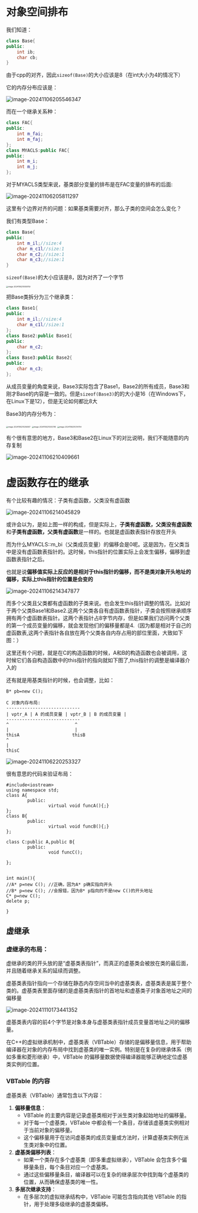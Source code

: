 # 对象空间排布

我们知道：

```cpp
class Base{
public:
    int ib;
    char cb;
}
```

由于cpp的对齐，因此`sizeof(Base)`的大小应该是8（在int大小为4的情况下）

它的内存分布应该是：

![image-20241106205546347](./assets/image-20241106205546347.png)

而在一个继承关系种：

```cpp
class FAC{
public:
    int m_fai;
    int m_faj;
};
class MYACLS:public FAC{
public:
    int m_i;
    int m_j;
};
```

对于MYACLS类型来说，基类部分变量的排布是在FAC变量的排布的后面:

![image-20241106205811297](./assets/image-20241106205811297.png)

这里有个边界对齐的问题：如果基类需要对齐，那么子类的空间会怎么变化？

我们有类型Base：

```cpp
class Base{
public:
	int m_il;//size:4
	char m_c1l//size:1
	char m_c2;//size:1
	char m_c3;//size:1
}
```

`sizeof(Base)`的大小应该是8，因为对齐了一个字节

<img src="./assets/image-20241106210009759.png" alt="image-20241106210009759" style="zoom:33%;" />

把Base类拆分为三个继承类：

```c++
class Base1{
public:
	int m_il;//size:4
	char m_c1l//size:1
};
class Base2:public Base1{
public:
	char m_c2;
};
class Base3:public Base2{
public:
	char m_c3;
};
```

从成员变量的角度来说，Base3实际包含了Base1，Base2的所有成员，Base3和刚才Base的内容是一致的。但是`sizeof(Base3)`的的大小是16（在Windows下，在Linux下是12），但是无论如何都比8大

Base3的内存分布为：

<img src="./assets/image-20241106210256067.png" alt="image-20241106210256067" style="zoom:33%;" />

<img src="./assets/image-20241106210303785.png" alt="image-20241106210303785" style="zoom:33%;" />

<img src="./assets/image-20241106210314704.png" alt="image-20241106210314704" style="zoom:33%;" />

有个很有意思的地方，Base3和Base2在Linux下的对比说明，我们不能随意的内存复制

![image-20241106210409661](./assets/image-20241106210409661.png)

# 虚函数存在的继承

有个比较有趣的情况：子类有虚函数，父类没有虚函数

![image-20241106214045829](./assets/image-20241106214045829.png)

或许会以为，是如上图一样的构成，但是实际上，**子类有虚函数，父类没有虚函数**和**子类有虚函数，父类有虚函数**是一样的。也就是虚函数表指针存放在开头

而为什么MYACLS::m_bi（父类成员变量）的偏移会是0呢。这是因为，在父类当中是没有虚函数表指针的。这时候，this指针的位置实际上会发生偏移，偏移到虚函数表指针之后。

也就是说**偏移值实际上反应的是相对于this指针的偏移，而不是类对象开头地址的偏移，实际上this指针的位置是会变的**

![image-20241106214347877](./assets/image-20241106214347877.png)

而多个父类且父类都有虚函数的子类来说。也会发生this指针调整的情况。比如对于两个父类Base1和Base2.这两个父类各自有虚函数表指针，子类会按照继承顺序拥有两个虚函数表指针。这两个表指针占8字节内存，但是如果我们访问两个父类的第一个成员变量的偏移，就会发现他们的偏移量都是4.（因为都是相对于自己的虚函数表,这两个表指针各自放在两个父类各自内存占用的部位里面，大致如下图：）

这里还有个问题，就是在C的构造函数的时候，A和B的构造函数也会被调用，这时候它们各自构造函数中的this指针的指向就如下图了,this指针的调整是编译器介入的

还有就是用基类指针的时候，也会调整，比如：

```
B* pb=new C();
```

```
C 对象内存布局:
----------------------------
| vptr_A | A 的成员变量 | vptr_B | B 的成员变量 |
----------------------------
^                         ^
|                         |
thisA                    thisB
^
|
thisC
```

![image-20241106220253327](./assets/image-20241106220253327.png)

很有意思的代码来验证布局：

```
#include<iostream>
using namespace std;
class A{
        public:
                virtual void funcA(){;}
};
class B{
        public:
                virtual void funcB(){;}
};

class C:public A,public B{
        public:
                void funcC();

};


int main(){
//A* p=new C(); //正确，因为A* p确实指向开头
//B* p=new C(); //会报错，因为B* p指向的不是new C()的开头地址
C* p=new C();
delete p;

}
```

## 虚继承

### 虚继承的布局：

虚继承的类的开头放的是“虚基类表指针”，而真正的虚基类会被放在类的最后面，并且随着继承关系的延续而调整。

虚基类表指针指向一个存储在静态内存空间当中的虚基类表，虚基类表是属于整个类的。虚基类表里面存储的是虚基类表指针的首地址和虚基类子对象首地址之间的偏移量

![image-20241110173441352](./assets/image-20241110173441352.png)

虚基类表内容的前4个字节是对象本身与虚基类表指针成员变量首地址之间的偏移量。



在C++的虚拟继承机制中，虚基类表（VBTable）存储的是偏移量信息，用于帮助编译器在对象的内存布局中找到虚基类的唯一实例。特别是在复杂的继承体系（例如多重和菱形继承）中，VBTable 的偏移量数据使得编译器能够正确地定位虚基类实例的位置。

### VBTable 的内容

虚基类表（VBTable）通常包含以下内容：

1. **偏移量信息**：
   - VBTable 的主要内容是记录虚基类相对于派生类对象起始地址的偏移量。
   - 对于每一个虚基类，VBTable 中都会有一个条目，存储该虚基类实例相对于当前对象的偏移量。
   - 这个偏移量用于在访问虚基类的成员变量或方法时，计算虚基类实例在派生类对象中的位置。
2. **虚基类偏移列表**：
   - 如果一个类存在多个虚基类（即多重虚拟继承），VBTable 会包含多个偏移量条目，每个条目对应一个虚基类。
   - 通过这些偏移量条目，编译器可以在复杂的继承层次中找到每个虚基类的位置，从而确保虚基类的唯一性。
3. **多层次继承支持**：
   - 在多层次的虚拟继承结构中，VBTable 可能包含指向其他 VBTable 的指针，用于处理多级继承的虚基类偏移。
